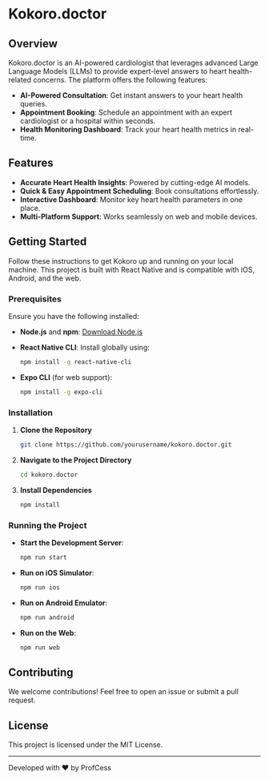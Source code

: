 # Kokoro.doctor

## Overview

Kokoro.doctor is an AI-powered cardiologist that leverages advanced Large Language Models (LLMs) to provide expert-level answers to heart health-related concerns. The platform offers the following features:

- **AI-Powered Consultation**: Get instant answers to your heart health queries.
- **Appointment Booking**: Schedule an appointment with an expert cardiologist or a hospital within seconds.
- **Health Monitoring Dashboard**: Track your heart health metrics in real-time.

## Features

- **Accurate Heart Health Insights**: Powered by cutting-edge AI models.
- **Quick & Easy Appointment Scheduling**: Book consultations effortlessly.
- **Interactive Dashboard**: Monitor key heart health parameters in one place.
- **Multi-Platform Support**: Works seamlessly on web and mobile devices.

## Getting Started
Follow these instructions to get Kokoro up and running on your local machine. This project is built with React Native and is compatible with iOS, Android, and the web.

### Prerequisites

Ensure you have the following installed:

- **Node.js** and **npm**: [Download Node.js](https://nodejs.org/en/download/)
- **React Native CLI**: Install globally using:

  ```bash
  npm install -g react-native-cli
  ```

- **Expo CLI** (for web support):

  ```bash
  npm install -g expo-cli
  ```

### Installation

1. **Clone the Repository**

   ```bash
   git clone https://github.com/yourusername/kokoro.doctor.git
   ```

2. **Navigate to the Project Directory**

   ```bash
   cd kokoro.doctor
   ```

3. **Install Dependencies**

   ```bash
   npm install
   ```

### Running the Project

- **Start the Development Server**:

  ```bash
  npm run start
  ```

- **Run on iOS Simulator**:

  ```bash
  npm run ios
  ```

- **Run on Android Emulator**:

  ```bash
  npm run android
  ```

- **Run on the Web**:

  ```bash
  npm run web
  ```

## Contributing

We welcome contributions! Feel free to open an issue or submit a pull request.

## License

This project is licensed under the MIT License.

---

Developed with ❤️ by ProfCess
